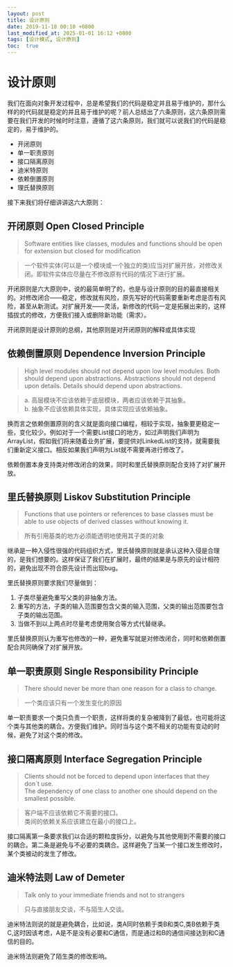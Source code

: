 ```yaml
---
layout: post
title: 设计原则
date: 2019-11-18 00:10 +0800
last_modified_at: 2025-01-01 16:12 +0800
tags: [设计模式, 设计原则]
toc:  true
---
```

# 设计原则

我们在面向对象开发过程中，总是希望我们的代码是稳定并且易于维护的，那什么样的的代码就是稳定的并且易于维护的呢？前人总结出了六条原则，这六条原则需要在我们开发的时候时时注意，遵循了这六条原则，我们就可以说我们的代码是稳定的，易于维护的。
* 开闭原则
* 单一职责原则
* 接口隔离原则
* 迪米特原则
* 依赖倒置原则
* 理氏替换原则  

接下来我们将仔细讲讲这六大原则：  
## 开闭原则 Open Closed Principle
> Software entities like classes, modules and functions should be open for extension but closed for modification

> 一个软件实体(可以是一个模块或一个独立的类)应当对扩展开放，对修改关闭。即软件实体应尽量在不修改原有代码的情况下进行扩展。  

开闭原则是六大原则中，说的最简单明了的，也是与设计原则的目的最直接相关的。对修改闭合——稳定，修改就有风险，原先写好的代码需要重新考虑是否有风险，甚至从新测试。对扩展开发——灵活，新修改的代码一定是拓展出来的，这样插拔式的修改，方便我们接入或删除新功能（需求）。  

开闭原则是设计原则的总纲，其他原则是对开闭原则的解释或具体实现

## 依赖倒置原则 Dependence Inversion Principle
> High level modules should not depend upon low level modules. Both should depend upon abstractions.
> Abstractions should not depend upon details. Details should depend upon abstractions.

> a. 高层模块不应该依赖于底层模块，两者应该依赖于其抽象。  
> b. 抽象不应该依赖具体实现，具体实现应该依赖抽象。  

换而言之依赖倒置原则的含义就是面向接口编程，相较于实现，抽象要更稳定一些，变化较少。例如对于一个需要List接口的地方，如过声明我们声明为ArrayList，假如我们将来随着业务扩展，要提供对LinkedList的支持，就需要我们重新定义接口。相反如果我们声明为List就不需要再进行修改了。

依赖倒置本身支持类对修改闭合的效果，同时和里氏替换原则配合支持了对扩展开放。

## 里氏替换原则 Liskov Substitution Principle
> Functions that use  pointers or references to base classes must be able to use objects of derived classes without knowing it.

> 所有引用基类的地方必须能透明地使用其子类的对象

继承是一种入侵性很强的代码组织方式，里氏替换原则就是承认这种入侵是合理的，是我们想要的。这样保证了我们在扩展时，最终的结果是与原先的设计相符的，避免出现不符合原先设计而出现bug。

里氏替换原则要求我们尽量做到：
1. 子类尽量避免重写父类的非抽象方法。
2. 重写的方法，子类的输入范围要包含父类的输入范围，父类的输出范围要包含子类的输出范围。
3. 当做不到以上两点时尽量考虑使用聚合等方式代替继承。  

里氏替换原则认为重写也修改的一种，避免重写就是对修改闭合，同时和依赖倒置配合共同确保了对扩展开放。

## 单一职责原则 Single Responsibility Principle
> There should never be more than one reason for a class to change.

> 一个类应该只有一个发生变化的原因

单一职责要求一个类只负责一个职责，这样将类的复杂被降到了最低，也可能将这个类与其他类的耦合。方便我们维护。同时当与这个类不相关的功能有变动的时候，避免了对这个类的修改。

## 接口隔离原则 Interface Segregation Principle
> Clients should not be forced to depend upon interfaces that they don\`t use.  
The dependency of one class to another one should depend on the smallest possible.  

> 客户端不应该依赖它不需要的接口。  
类间的依赖关系应该建立在最小的接口上。

接口隔离第一条要求我们以合适的颗粒度拆分，以避免与其他使用到不需要的接口的耦合。第二条是避免与不必要的类耦合。这样避免了当某一个接口发生修改时，某个类被动的发生了修改。

## 迪米特法则 Law of Demeter
> Talk only to your immediate friends and not to strangers

> 只与直接朋友交谈，不与陌生人交谈。

迪米特法则说的就是避免耦合，比如说，类A同时依赖于类B和类C,类B依赖于类C,这时因该考虑，A是不是没有必要和C通信，而是通过和B的通信间接达到和C通信的目的。

迪米特法则避免了陌生类的修改影响。
